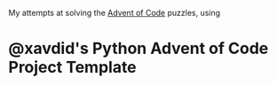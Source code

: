 My attempts at solving the [Advent of Code](https://adventofcode.com/) puzzles, using
# @xavdid's Python Advent of Code Project Template


